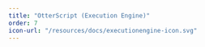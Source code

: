 ```yaml
---
title: "OtterScript (Execution Engine)"
order: 7
icon-url: "/resources/docs/executionengine-icon.svg"
---
```

